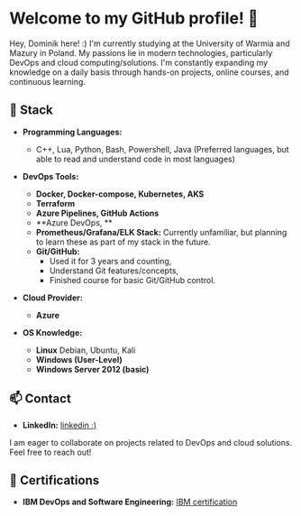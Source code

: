 # Welcome to my GitHub profile! 👋

Hey, Dominik here! :)
I'm currently studying at the University of Warmia and Mazury in Poland. My passions lie in modern technologies, particularly DevOps and cloud computing/solutions. I'm constantly expanding my knowledge on a daily basis through hands-on projects, online courses, and continuous learning.

## 🔧 Stack

- **Programming Languages:** 
  - C++, Lua, Python, Bash, Powershell, Java (Preferred languages, but able to read and understand code in most languages)

- **DevOps Tools:** 
  - **Docker, Docker-compose, Kubernetes, AKS**
  - **Terraform**
  - **Azure Pipelines, GitHub Actions**
  - **Azure DevOps, **
  - **Prometheus/Grafana/ELK Stack:** Currently unfamiliar, but planning to learn these as part of my stack in the future.
  - **Git/GitHub:**  
    - Used it for 3 years and counting,
    - Understand Git features/concepts,
    - Finished course for basic Git/GitHub control.
   
- **Cloud Provider:**  
  - **Azure**
    
- **OS Knowledge:** 
  - **Linux** Debian, Ubuntu, Kali
  - **Windows (User-Level)**
  - **Windows Server 2012 (basic)**


## 📫 Contact

- **LinkedIn:** [linkedin :)](https://www.linkedin.com/in/dominiksmolinski3/)

I am eager to collaborate on projects related to DevOps and cloud solutions. Feel free to reach out!

## 📜 Certifications
- **IBM DevOps and Software Engineering:** [IBM certification](https://www.coursera.org/account/accomplishments/professional-cert/R6APNLIZM4BN)

